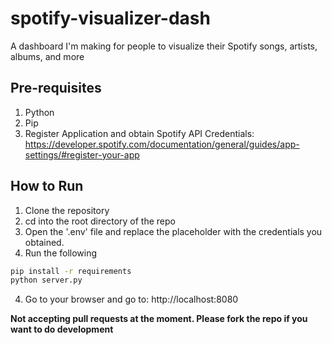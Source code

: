 # spotify-visualizer-dash
A dashboard I'm making for people to visualize their Spotify songs, artists, albums, and more

## Pre-requisites
1. Python
2. Pip
3. Register Application and obtain Spotify API Credentials: https://developer.spotify.com/documentation/general/guides/app-settings/#register-your-app 

## How to Run
1. Clone the repository
2. cd into the root directory of the repo
3. Open the '.env' file and replace the placeholder with the credentials you obtained.
4. Run the following
```bash
pip install -r requirements
python server.py
```
4. Go to your browser and go to: http://localhost:8080 

**Not accepting pull requests at the moment. Please fork the repo if you want to do development**

